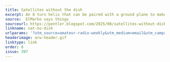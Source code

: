 ```yaml
---
title: Satellites without the dish
excerpt: An 8 turn helix that can be paired with a ground plane to make something that should have useful gain for receiving the geostationary Inmarsat signals with sufficient SNR.
source:  ElMarko says things 
sourceurl: https://pentler.blogspot.com/2025/08/satellites-without-dish.html
linkname: sat-no-dish
urlparams: '?utm_source=amateur-radio-weekly&utm_medium=email&utm_campaign=newsletter'
headerimage: arw-header.gif
linktype: link
order: 6
issue: 397
---
```

